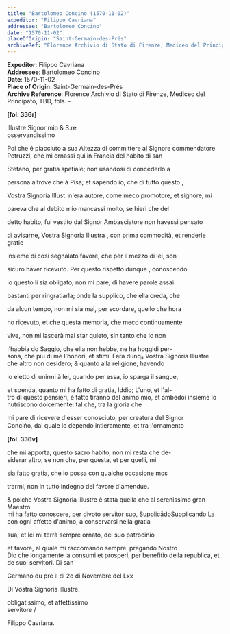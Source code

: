 ```yaml
---
title: "Bartolomeo Concino (1570-11-02)"
expeditor: "Filippo Cavriana"
addressee: "Bartolomeo Concino"
date: "1570-11-02"
placeOfOrigin: "Saint-Germain-des-Prés"
archiveRef: "Florence Archivio di Stato di Firenze, Mediceo del Principato, TBD, fols. -"
---
```


**Expeditor**: Filippo Cavriana  
**Addressee**: Bartolomeo Concino  
**Date**: 1570-11-02  
**Place of Origin**: Saint-Germain-des-Prés  
**Archive Reference**: Florence Archivio di Stato di Firenze, Mediceo del Principato, TBD, fols. -  


**[fol. 336r]**

  
Illustre Signor  mio & S.re  
osservandissimo 

  
Poi che é piacciuto a sua Altezza  di committere al Signore commendatore   
Petruzzi, che mi ornassi qui in Francia del habito di san 
                      
Stefano, per gratia spetiale; non usandosi di concederlo a
                      
persona altrove che à Pisa; et sapendo io, che di tutto questo ,
                      
Vostra Signoria  Illust. n'era autore, come meco promotore, et signore, mi
                      
pareva che al debito mio mancassi molto, se hieri che del
                      
detto habito, fui vestito dal Signor Ambasciatore  non havessi pensato
                      
di avisarne, Vostra Signoria Illustra , con prima commodità, et renderle gratie
                      
insieme di cosi segnalato favore, che per il mezzo di lei, son
                      
sicuro haver ricevuto. Per questo rispetto dunque , conoscendo 
                      
io questo li sia obligato, non mi pare, di havere parole assai 
                      
bastanti per ringratiarla; onde la supplico, che ella creda, che
                      
da alcun tempo, non mi sia mai, per scordare, quello che hora
                      
ho ricevuto, et che questa memoria, che meco continuamente
                      
vive, non mi lascerà mai star quieto, sin tanto che io non
                      
l'habbia do Saggio, che ella non hebbe, ne ha hoggidi per-  
sona, che piu di me l'honori, et stimi. Farà dunq₃ Vostra Signoria Illustre   
che altro non desidero; & quanto alla religione, havendo
                      
io eletto di unirmi à lei, quando per essa, io sparga il sangue, 
                      
et spenda, quanto mi ha fatto di gratia, Iddio; L'uno, et l'al-  
tro di questo pensieri, é fatto tiranno del animo mio, et ambedoi  insieme lo nutriscono dolcemente: tal che, tra la gloria che
                      
mi pare di ricevere d'esser conosciuto, per creatura del Signor   
Concin̍o, dal quale io dependo intieramente, et tra l'ornamento 


**[fol. 336v]**

  
che mi apporta, questo sacro habito, non  mi resta che de-  
siderar altro, se non che, per questa, et per quelli, mi
                      
sia fatto gratia, che io possa con qualche occasione mos
                      
trarmi, non in tutto indegno del favore d'amendue.
                      
& poiche Vostra Signoria Illustre  è stata quella che al serenissimo  gran Maestro   
mi ha fatto conoscere, per divoto servitor suo, SupplicādoSupplicando
                    La con ogni affetto d'animo, a conservarsi nella gratia
                      
sua; et lei mi terrà sempre ornato, del suo patrocinio
                      
et favore, al quale mi raccomando  sempre. pregando Nostro   
Dio che longamente la consumi et prosperi, per benefitio  della republica, et de suoi servitori. Di san 
                      
Germano du prè il di 2o di Novembre del Lxx

  
Di Vostra Signoria  illustre. 
                      
obligatissimo, et affettissimo   
servitore /
                      
Filippo Cavriana.
                

